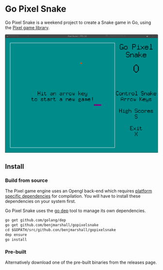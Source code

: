 # Go Pixel Snake

Go Pixel Snake is a weekend project to create a Snake game in Go, using the [Pixel game library](https://github.com/faiface/pixel).

![Go Pixel Snake](/resources/screenshot.png)

## Install
### Build from source
The Pixel game engine uses an Opengl back-end which requires [platform specific dependencies](https://github.com/faiface/pixel#requirements) for compilation. You will have to install these dependencies on your system first.

Go Pixel Snake uses the [go dep](https://github.com/golang/dep) tool to manage its own dependencies.
```
go get github.com/golang/dep
go get github.com/benjmarshall/gopixelsnake
cd $GOPATH/src/github.con/benjmarshall/gopixelsnake
dep ensure
go install
```
### Pre-built
Alternatively download one of the pre-built binaries from the releases page.
